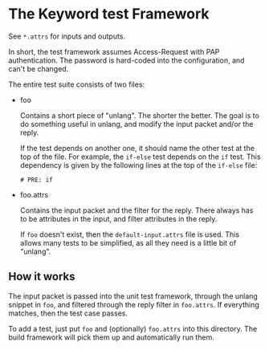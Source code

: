 # The Keyword test Framework

See `*.attrs` for inputs and outputs.

In short, the test framework assumes Access-Request with PAP
authentication.  The password is hard-coded into the configuration,
and can't be changed.

The entire test suite consists of two files:

* foo

  Contains a short piece of "unlang".  The shorter the better.  The
  goal is to do something useful in unlang, and modify the input
  packet and/or the reply.

  If the test depends on another one, it should name the other test
  at the top of the file.  For example, the `if-else` test depends
  on the `if` test.  This dependency is given by the following lines
  at the top of the `if-else` file:

  `# PRE: if`

* foo.attrs

  Contains the input packet and the filter for the reply.  There
  always has to be attributes in the input, and filter attributes in the
  reply.

  If `foo` doesn't exist, then the `default-input.attrs` file is used.
  This allows many tests to be simplified, as all they need is a
  little bit of "unlang".

## How it works

The input packet is passed into the unit test framework, through the
unlang snippet in `foo`, and filtered through the reply filter in
`foo.attrs`.  If everything matches, then the test case passes.

To add a test, just put `foo` and (optionally) `foo.attrs` into this
directory.  The build framework will pick them up and automatically
run them.
